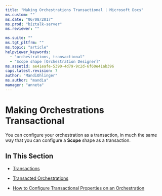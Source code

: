 ```yaml
---
title: "Making Orchestrations Transactional | Microsoft Docs"
ms.custom: ""
ms.date: "06/08/2017"
ms.prod: "biztalk-server"
ms.reviewer: ""

ms.suite: ""
ms.tgt_pltfrm: ""
ms.topic: "article"
helpviewer_keywords: 
  - "orchestrations, transactional"
  - "Scope shape [Orchestration Designer]"
ms.assetid: ae41eafe-5390-4d79-9c2d-6f60e41ab396
caps.latest.revision: 7
author: "MandiOhlinger"
ms.author: "mandia"
manager: "anneta"
---
```

# Making Orchestrations Transactional
You can configure your orchestration as a transaction, in much the same way that you can configure a **Scope** shape as a transaction.  
  
## In This Section  
  
-   [Transactions](../core/transactions.md)  
  
-   [Transacted Orchestrations](../core/transacted-orchestrations.md)  
  
-   [How to Configure Transactional Properties on an Orchestration](../core/how-to-configure-transactional-properties-on-an-orchestration.md)